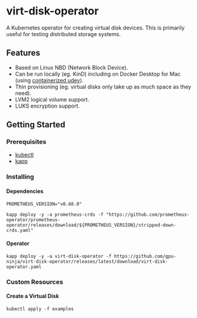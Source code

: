 # virt-disk-operator

A Kubernetes operator for creating virtual disk devices. This is primarily useful for testing distributed storage systems.

## Features

* Based on Linux NBD (Network Block Device).
* Can be run locally (eg. KinD) including on Docker Desktop for Mac (using [containerized udev](tests/config/daemonset-udevd.yaml)).
* Thin provisioning (eg. virtual disks only take up as much space as they need).
* LVM2 logical volume support.
* LUKS encryption support.

## Getting Started

### Prerequisites

* [kubectl](https://kubernetes.io/docs/tasks/tools/install-kubectl/)
* [kapp](https://carvel.dev/kapp/)

### Installing

#### Dependencies

```shell
PROMETHEUS_VERSION="v0.68.0"

kapp deploy -y -a prometheus-crds -f "https://github.com/prometheus-operator/prometheus-operator/releases/download/${PROMETHEUS_VERSION}/stripped-down-crds.yaml"
```

#### Operator

```shell
kapp deploy -y -a virt-disk-operator -f https://github.com/gpu-ninja/virt-disk-operator/releases/latest/download/virt-disk-operator.yaml
```

### Custom Resources

#### Create a Virtual Disk

```shell
kubectl apply -f examples
```